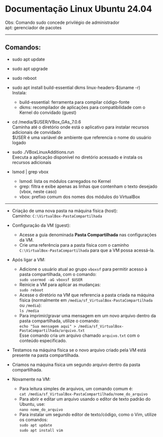 # Documentação Linux Ubuntu 24.04

Obs: Comando sudo concede privilégio de administrador  
apt: gerenciador de pacotes

---

## Comandos:

- sudo apt update  
- sudo apt upgrade  
- sudo reboot  
- sudo apt install build-essential dkms linux-headers-$(uname -r)  
  Instala:
  - build-essential: ferramenta para compilar código-fonte  
  - dkms: recompilador de aplicações para compatibilidade com o Kernel do convidado (guest)

- cd /media/$USER/VBox_GAs_7.0.6  
  Caminha até o diretório onde está o aplicativo para instalar recursos adicionais de convidado  
  $USER é uma variável de ambiente que referencia o nome do usuário logado

- sudo ./VBoxLinuxAdditions.run  
  Executa a aplicação disponível no diretório acessado e instala os recursos adicionais

- lsmod | grep vbox  
  - lsmod: lista os módulos carregados no Kernel  
  - grep: filtra e exibe apenas as linhas que contenham o texto desejado (vbox, neste caso)  
  - vbox: prefixo comum dos nomes dos módulos do VirtualBox

---

- Criação de uma nova pasta na máquina física (host):  
  Caminho: `C:\VirtualBox-PastaCompartilhada`

- Configuração da VM (guest):  
  - Acesse a guia denominada **Pasta Compartilhada** nas configurações da VM.  
  - Crie uma referência para a pasta física com o caminho `C:\VirtualBox-PastaCompartilhada` para que a VM possa acessá-la.

- Após ligar a VM:  
  - Adicione o usuário atual ao grupo `vboxsf` para permitir acesso à pasta compartilhada, com o comando:  
    `sudo usermod -aG vboxsf $USER`  
  - Reinicie a VM para aplicar as mudanças:  
    `sudo reboot`  
  - Acesse o diretório na VM que referencia a pasta criada na máquina física (normalmente em `/media/sf_VirtualBox-PastaCompartilhada` ou `/media`):  
    `ls /media`  
  - Para imprimir/gravar uma mensagem em um novo arquivo dentro da pasta compartilhada, utilize o comando:  
    `echo "Sua mensagem aqui" > /media/sf_VirtualBox-PastaCompartilhada/arquivo.txt`  
    Esse comando cria um arquivo chamado `arquivo.txt` com o conteúdo especificado.

- Testamos na máquina física se o novo arquivo criado pela VM está presente na pasta compartilhada.  
- Criamos na máquina física um segundo arquivo dentro da pasta compartilhada.

- Novamente na VM:  
  - Para leitura simples de arquivos, um comando comum é:  
    `cat /media/sf_VirtualBox-PastaCompartilhada/nome_do_arquivo`  
  - Para abrir e editar um arquivo usando o editor de texto padrão do Ubuntu, use:  
    `nano nome_do_arquivo`  
  - Para instalar um segundo editor de texto/código, como o Vim, utilize os comandos:  
    `sudo apt update`  
    `sudo apt install vim`
 
